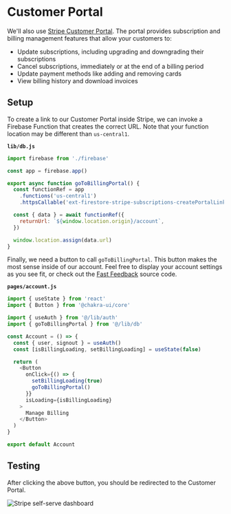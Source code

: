 # Customer Portal

We'll also use [Stripe Customer Portal](https://stripe.com/docs/billing/subscriptions/customer-portal). The portal provides subscription and billing management features that allow your customers to:

- Update subscriptions, including upgrading and downgrading their subscriptions
- Cancel subscriptions, immediately or at the end of a billing period
- Update payment methods like adding and removing cards
- View billing history and download invoices

## Setup

To create a link to our Customer Portal inside Stripe, we can invoke a Firebase Function that creates the correct URL. Note that your function location may be different than `us-central1`.

**`lib/db.js`**

```js
import firebase from './firebase'

const app = firebase.app()

export async function goToBillingPortal() {
  const functionRef = app
    .functions('us-central1')
    .httpsCallable('ext-firestore-stripe-subscriptions-createPortalLink')

  const { data } = await functionRef({
    returnUrl: `${window.location.origin}/account`,
  })

  window.location.assign(data.url)
}
```

Finally, we need a button to call `goToBillingPortal`. This button makes the most sense inside of our account. Feel free to display your account settings as you see fit, or check out the [Fast Feedback](https://github.com/leerob/fastfeedback/blob/master/pages/account.js) source code.

**`pages/account.js`**

```js
import { useState } from 'react'
import { Button } from '@chakra-ui/core'

import { useAuth } from '@/lib/auth'
import { goToBillingPortal } from '@/lib/db'

const Account = () => {
  const { user, signout } = useAuth()
  const [isBillingLoading, setBillingLoading] = useState(false)

  return (
    <Button
      onClick={() => {
        setBillingLoading(true)
        goToBillingPortal()
      }}
      isLoading={isBillingLoading}
    >
      Manage Billing
    </Button>
  )
}

export default Account
```

## Testing

After clicking the above button, you should be redirected to the Customer Portal.

![Stripe self-serve dashboard](/stripe-self-service.png)
